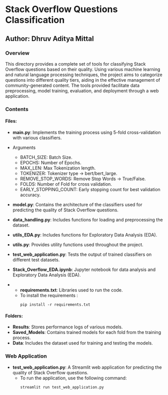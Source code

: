 # Stack Overflow Questions Classification

## Author: Dhruv Aditya Mittal

### Overview
This directory provides a complete set of tools for classifying Stack Overflow questions based on their quality. Using various machine learning and natural language processing techniques, the project aims to categorize questions into different quality tiers, aiding in the effective management of community-generated content. The tools provided facilitate data preprocessing, model training, evaluation, and deployment through a web application.

### Contents

#### Files:
- **main.py**: Implements the training process using 5-fold cross-validation with various classifiers.
- Arguments
    - BATCH_SIZE: Batch Size.
    - EPOCHS: Number of Epochs.
    - MAX_LEN: Max Tokenization length.
    - TOKENIZER: Tokenizer type -> bert/bert_large.
    - REMOVE_STOP_WORDS: Remove Stop Words -> True/False.
    - FOLDS: Number of Fold for cross validation.
    - EARLY_STOPPING_COUNT: Early stopping count for best validation accuracy.
      
- **model.py**: Contains the architecture of the classifiers used for predicting the quality of Stack Overflow questions.
- **data_handling.py**: Includes functions for loading and preprocessing the dataset.
- **utils_EDA.py**: Includes functions for Exploratory Data Analysis (EDA).
- **utils.py**: Provides utility functions used throughout the project.
- **test_web_application.py**: Tests the output of trained classifiers on different test datasets.
- **Stack_Overflow_EDA.ipynb**: Jupyter notebook for data analysis and Exploratory Data Analysis (EDA).
- - **requirements.txt**: Libraries used to run the code.
  - To install the requirements :
    ```
    pip install -r requirements.txt
    ```

#### Folders:
- **Results**: Stores performance logs of various models.
- **Saved_Models**: Contains trained models for each fold from the training process.
- **Data**: Includes the dataset used for training and testing the models.

### Web Application
- **test_web_application.py**: A Streamlit web application for predicting the quality of Stack Overflow questions.
  - To run the application, use the following command:
    ```
    streamlit run test_web_application.py
    ```
